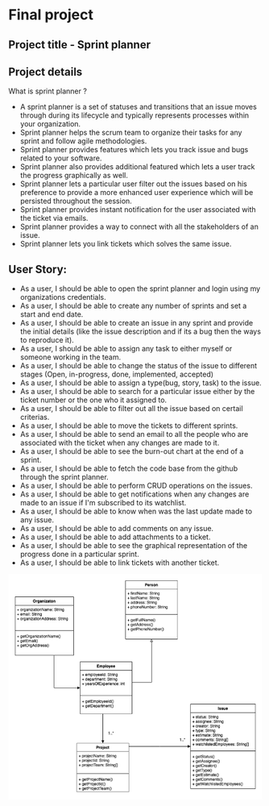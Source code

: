 # Final project

## Project title - Sprint planner

## Project details

What is sprint planner ?

- A sprint planner is a set of statuses and transitions that an issue moves through during its lifecycle and typically represents processes within your organization.
- Sprint planner helps the scrum team to organize their tasks for any sprint and follow agile methodologies.
- Sprint planner provides features which lets you track issue and bugs related to your software.
- Sprint planner also provides additional featured which lets a user track the progress graphically as well.
- Sprint planner lets a particular user filter out the issues based on his preference to provide a more enhanced user experience which will be persisted throughout the session.
- Sprint planner provides instant notification for the user associated with the ticket via emails.
- Sprint planner provides a way to connect with all the stakeholders of an issue.
- Sprint planner lets you link tickets which solves the same issue.

## User Story:

- As a user, I should be able to open the sprint planner and login using my organizations credentials.
- As a user, I should be able to create any number of sprints and set a start and end date.
- As a user, I should be able to create an issue in any sprint and provide the initial details (like the issue description and if its a bug then the ways to reproduce it).
- As a user, I should be able to assign any task to either myself or someone working in the team.
- As a user, I should be able to change the status of the issue to different stages (Open, in-progress, done, implemented, accepted)
- As a user, I should be able to assign a type(bug, story, task) to the issue.
- As a user, I should be able to search for a particular issue either by the ticket number or the one who it assigned to.
- As a user, I should be able to filter out all the issue based on certail criterias.
- As a user, I should be able to move the tickets to different sprints.
- As a user, I should be able to send an email to all the people who are associated with the ticket when any changes are made to it.
- As a user, I should be able to see the burn-out chart at the end of a sprint.
- As a user, I should be able to fetch the code base from the github through the sprint planner.
- As a user, I should be able to perform CRUD operations on the issues.
- As a user, I should be able to get notifications when any changes are made to an issue if I'm subscribed to its watchlist.
- As a user, I should be able to know when was the last update made to any issue.
- As a user, I should be able to add comments on any issue.
- As a user, I should be able to add attachments to a ticket.
- As a user, I should be able to see the graphical representation of the progress done in a particular sprint.
- As a user, I should be able to link tickets with another ticket.

![alt text](domain_model.png)
